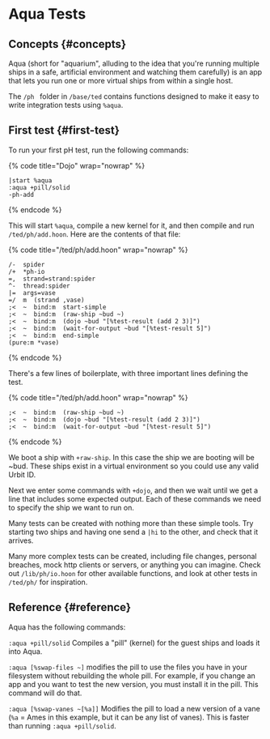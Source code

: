 # Aqua Tests

## Concepts {#concepts}

Aqua (short for "aquarium", alluding to the idea that you're running multiple ships in a safe, artificial environment and watching them carefully) is an app that lets you run one or more virtual ships from within a single host.

The `/ph ` folder in `/base/ted` contains functions designed to make it easy to write integration tests using `%aqua`.

## First test {#first-test}

To run your first pH test, run the following commands:

{% code title="Dojo" wrap="nowrap" %}

```
|start %aqua
:aqua +pill/solid
-ph-add
```

{% endcode %}

This will start `%aqua`, compile a new kernel for it, and then compile and run `/ted/ph/add.hoon`. Here are the contents of that file:

{% code title="/ted/ph/add.hoon" wrap="nowrap" %}

```hoon
/-  spider
/+  *ph-io
=,  strand=strand:spider
^-  thread:spider
|=  args=vase
=/  m  (strand ,vase)
;<  ~  bind:m  start-simple
;<  ~  bind:m  (raw-ship ~bud ~)
;<  ~  bind:m  (dojo ~bud "[%test-result (add 2 3)]")
;<  ~  bind:m  (wait-for-output ~bud "[%test-result 5]")
;<  ~  bind:m  end-simple
(pure:m *vase)
```

{% endcode %}

There's a few lines of boilerplate, with three important lines defining the test.

{% code title="/ted/ph/add.hoon" wrap="nowrap" %}

```
;<  ~  bind:m  (raw-ship ~bud ~)
;<  ~  bind:m  (dojo ~bud "[%test-result (add 2 3)]")
;<  ~  bind:m  (wait-for-output ~bud "[%test-result 5]")
```

{% endcode %}

We boot a ship with `+raw-ship`. In this case the ship we are booting will be ~bud. These ships exist in a virtual environment so you could use any valid Urbit ID.

Next we enter some commands with `+dojo`, and then we wait until we get a line that includes some expected output. Each of these commands we need to specify the ship we want to run on.

Many tests can be created with nothing more than these simple tools. Try starting two ships and having one send a `|hi` to the other, and check that it arrives.

Many more complex tests can be created, including file changes, personal breaches, mock http clients or servers, or anything you can imagine. Check out `/lib/ph/io.hoon` for other available functions, and look at other tests in `/ted/ph/` for inspiration.

## Reference {#reference}

Aqua has the following commands:

`:aqua +pill/solid` Compiles a "pill" (kernel) for the guest ships and loads it into Aqua.

`:aqua [%swap-files ~]` modifies the pill to use the files you have in your filesystem without rebuilding the whole pill. For example, if you change an app and you want to test the new version, you must install it in the pill. This command will do that.

`:aqua [%swap-vanes ~[%a]]` Modifies the pill to load a new version of a vane (`%a` = Ames in this example, but it can be any list of vanes). This is faster than running `:aqua +pill/solid`.
